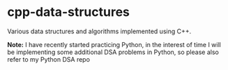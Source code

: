 # cpp-data-structures
Various data structures and algorithms implemented using C++.

**Note:** I have recently started practicing Python, in the interest of time I will be implementing some additional DSA problems in Python, so please also refer to my Python DSA repo
